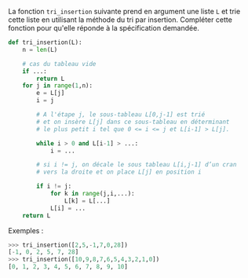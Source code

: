 La fonction `tri_insertion` suivante prend en argument une liste `L` et trie cette liste en
utilisant la méthode du tri par insertion. Compléter cette fonction pour qu'elle réponde à la
spécification demandée.

```python linenums='1'
def tri_insertion(L):
    n = len(L)

    # cas du tableau vide
    if ...:
        return L
    for j in range(1,n):
        e = L[j]
        i = j

        # A l'étape j, le sous-tableau L[0,j-1] est trié
        # et on insère L[j] dans ce sous-tableau en déterminant
        # le plus petit i tel que 0 <= i <= j et L[i-1] > L[j].

        while i > 0 and L[i-1] > ...:
            i = ...

        # si i != j, on décale le sous tableau L[i,j-1] d’un cran
        # vers la droite et on place L[j] en position i

        if i != j:
            for k in range(j,i,...):
                L[k] = L[...]
            L[i] = ...
    return L
```

Exemples :

```python
>>> tri_insertion([2,5,-1,7,0,28])
[-1, 0, 2, 5, 7, 28]
>>> tri_insertion([10,9,8,7,6,5,4,3,2,1,0])
[0, 1, 2, 3, 4, 5, 6, 7, 8, 9, 10]
```
